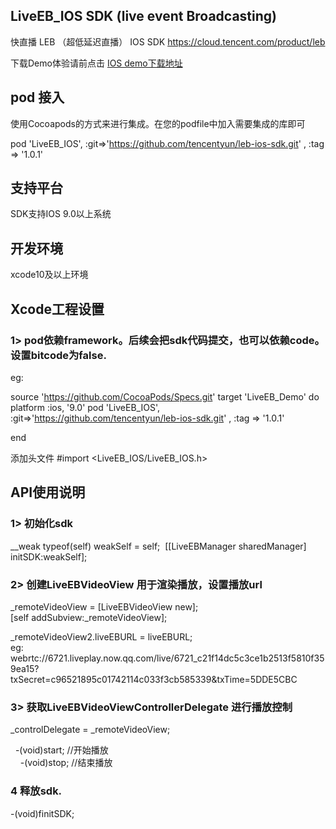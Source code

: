 ## LiveEB_IOS SDK (live event Broadcasting)
快直播 LEB （超低延迟直播） IOS SDK https://cloud.tencent.com/product/leb  

下载Demo体验请前点击 [IOS demo下载地址](https://github.com/tencentyun/leb-ios-demo.git)

## pod 接入
使用Cocoapods的方式来进行集成。在您的podfile中加入需要集成的库即可

pod 'LiveEB_IOS', :git=>'https://github.com/tencentyun/leb-ios-sdk.git' , :tag => '1.0.1'

## 支持平台
SDK支持IOS 9.0以上系统

## 开发环境
xcode10及以上环境


## Xcode工程设置
### 1> pod依赖framework。后续会把sdk代码提交，也可以依赖code。设置bitcode为false.

eg:

source 'https://github.com/CocoaPods/Specs.git'
target 'LiveEB_Demo' do
 platform :ios, '9.0'
 pod 'LiveEB_IOS', :git=>'https://github.com/tencentyun/leb-ios-sdk.git' , :tag => '1.0.1'
 
end


添加头文件
#import <LiveEB_IOS/LiveEB_IOS.h>

## API使用说明
### 1>  初始化sdk
__weak typeof(self) weakSelf = self;
 [[LiveEBManager sharedManager] initSDK:weakSelf];



### 2> 创建LiveEBVideoView 用于渲染播放，设置播放url
 _remoteVideoView = [LiveEBVideoView new];  
[self addSubview:_remoteVideoView];  

_remoteVideoView2.liveEBURL = liveEBURL;  
eg: webrtc://6721.liveplay.now.qq.com/live/6721_c21f14dc5c3ce1b2513f5810f359ea15? txSecret=c96521895c01742114c033f3cb585339&txTime=5DDE5CBC


### 3> 获取LiveEBVideoViewControllerDelegate 进行播放控制
_controlDelegate = _remoteVideoView;

   -(void)start;  //开始播放  
    -(void)stop;  //结束播放  
 
### 4 释放sdk.
-(void)finitSDK;


